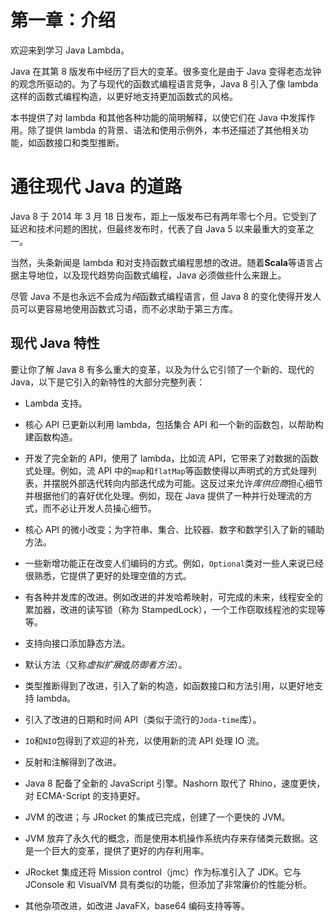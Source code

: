 # 第一章：介绍

欢迎来到学习 Java Lambda。

Java 在其第 8 版发布中经历了巨大的变革。很多变化是由于 Java 变得老态龙钟的观念所驱动的。为了与现代的函数式编程语言竞争，Java 8 引入了像 lambda 这样的函数式编程构造，以更好地支持更加函数式的风格。

本书提供了对 lambda 和其他各种功能的简明解释，以使它们在 Java 中发挥作用。除了提供 lambda 的背景、语法和使用示例外，本书还描述了其他相关功能，如函数接口和类型推断。

# 通往现代 Java 的道路

Java 8 于 2014 年 3 月 18 日发布，距上一版发布已有两年零七个月。它受到了延迟和技术问题的困扰，但最终发布时，代表了自 Java 5 以来最重大的变革之一。

当然，头条新闻是 lambda 和对支持函数式编程思想的改进。随着**Scala**等语言占据主导地位，以及现代趋势向函数式编程，Java 必须做些什么来跟上。

尽管 Java 不是也永远不会成为*纯*函数式编程语言，但 Java 8 的变化使得开发人员可以更容易地使用函数式习语，而不必求助于第三方库。

## 现代 Java 特性

要让你了解 Java 8 有多么重大的变革，以及为什么它引领了一个新的、现代的 Java，以下是它引入的新特性的大部分完整列表：

+   Lambda 支持。

+   核心 API 已更新以利用 lambda，包括集合 API 和一个新的函数包，以帮助构建函数构造。

+   开发了完全新的 API，使用了 lambda，比如流 API，它带来了对数据的函数式处理。例如，流 API 中的`map`和`flatMap`等函数使得以声明式的方式处理列表，并摆脱外部迭代转向内部迭代成为可能。这反过来允许*库供应商*担心细节并根据他们的喜好优化处理。例如，现在 Java 提供了一种并行处理流的方式，而不必让开发人员操心细节。

+   核心 API 的微小改变；为字符串、集合、比较器、数字和数学引入了新的辅助方法。

+   一些新增功能正在改变人们编码的方式。例如，`Optional`类对一些人来说已经很熟悉，它提供了更好的处理空值的方式。

+   有各种并发库的改进。例如改进的并发哈希映射，可完成的未来，线程安全的累加器，改进的读写锁（称为 StampedLock），一个工作窃取线程池的实现等等。

+   支持向接口添加静态方法。

+   默认方法（又称*虚拟扩展*或*防御者方法*）。

+   类型推断得到了改进，引入了新的构造，如函数接口和方法引用，以更好地支持 lambda。

+   引入了改进的日期和时间 API（类似于流行的`Joda-time`库）。

+   `IO`和`NIO`包得到了欢迎的补充，以使用新的流 API 处理 IO 流。

+   反射和注解得到了改进。

+   Java 8 配备了全新的 JavaScript 引擎。Nashorn 取代了 Rhino，速度更快，对 ECMA-Script 的支持更好。

+   JVM 的改进；与 JRocket 的集成已完成，创建了一个更快的 JVM。

+   JVM 放弃了永久代的概念，而是使用本机操作系统内存来存储类元数据。这是一个巨大的变革，提供了更好的内存利用率。

+   JRocket 集成还将 Mission control（jmc）作为标准引入了 JDK。它与 JConsole 和 VisualVM 具有类似的功能，但添加了非常廉价的性能分析。

+   其他杂项改进，如改进 JavaFX，base64 编码支持等等。
